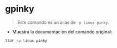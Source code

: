 # gpinky

> Este comando es un alias de `-p linux pinky`.

- Muestra la documentación del comando original:

`tldr -p linux pinky`
